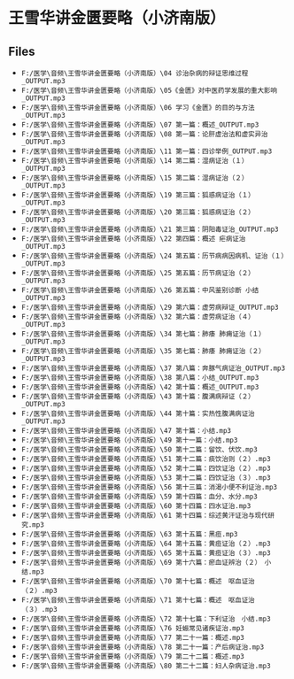 # 王雪华讲金匮要略（小济南版）

## Files

- `F:/医学\音频\王雪华讲金匮要略（小济南版）\04 诊治杂病的辩证思维过程_OUTPUT.mp3`
- `F:/医学\音频\王雪华讲金匮要略（小济南版）\05《金匮》对中医药学发展的重大影响_OUTPUT.mp3`
- `F:/医学\音频\王雪华讲金匮要略（小济南版）\06 学习《金匮》的目的与方法_OUTPUT.mp3`
- `F:/医学\音频\王雪华讲金匮要略（小济南版）\07 第一篇：概述_OUTPUT.mp3`
- `F:/医学\音频\王雪华讲金匮要略（小济南版）\08 第一篇：论肝虚治法和虚实异治_OUTPUT.mp3`
- `F:/医学\音频\王雪华讲金匮要略（小济南版）\11 第一篇：四诊举例_OUTPUT.mp3`
- `F:/医学\音频\王雪华讲金匮要略（小济南版）\14 第二篇：湿病证治（１）_OUTPUT.mp3`
- `F:/医学\音频\王雪华讲金匮要略（小济南版）\15 第二篇：湿病证治（２）_OUTPUT.mp3`
- `F:/医学\音频\王雪华讲金匮要略（小济南版）\19 第三篇：狐惑病证治（１）_OUTPUT.mp3`
- `F:/医学\音频\王雪华讲金匮要略（小济南版）\20 第三篇：狐惑病证治（２）_OUTPUT.mp3`
- `F:/医学\音频\王雪华讲金匮要略（小济南版）\21 第三篇：阴阳毒证治_OUTPUT.mp3`
- `F:/医学\音频\王雪华讲金匮要略（小济南版）\22 第四篇：概述 疟病证治_OUTPUT.mp3`
- `F:/医学\音频\王雪华讲金匮要略（小济南版）\24 第五篇：历节病病因病机、证治（１）_OUTPUT.mp3`
- `F:/医学\音频\王雪华讲金匮要略（小济南版）\25 第五篇：历节病证治（２）_OUTPUT.mp3`
- `F:/医学\音频\王雪华讲金匮要略（小济南版）\26 第五篇：中风鉴别诊断 小结_OUTPUT.mp3`
- `F:/医学\音频\王雪华讲金匮要略（小济南版）\29 第六篇：虚劳病辩证_OUTPUT.mp3`
- `F:/医学\音频\王雪华讲金匮要略（小济南版）\32 第六篇：虚劳病证治（４）_OUTPUT.mp3`
- `F:/医学\音频\王雪华讲金匮要略（小济南版）\34 第七篇：肺痿 肺痈证治（１）_OUTPUT.mp3`
- `F:/医学\音频\王雪华讲金匮要略（小济南版）\35 第七篇：肺痿 肺痈证治（２）_OUTPUT.mp3`
- `F:/医学\音频\王雪华讲金匮要略（小济南版）\37 第八篇：奔豚气病证治_OUTPUT.mp3`
- `F:/医学\音频\王雪华讲金匮要略（小济南版）\38 第八篇：小结_OUTPUT.mp3`
- `F:/医学\音频\王雪华讲金匮要略（小济南版）\42 第十篇：概述_OUTPUT.mp3`
- `F:/医学\音频\王雪华讲金匮要略（小济南版）\43 第十篇：腹满病辩证（２）_OUTPUT.mp3`
- `F:/医学\音频\王雪华讲金匮要略（小济南版）\44 第十篇：实热性腹满病证治_OUTPUT.mp3`
- `F:/医学\音频\王雪华讲金匮要略（小济南版）\47 第十篇：小结.mp3`
- `F:/医学\音频\王雪华讲金匮要略（小济南版）\49 第十一篇：小结.mp3`
- `F:/医学\音频\王雪华讲金匮要略（小济南版）\50 第十二篇：留饮、伏饮.mp3`
- `F:/医学\音频\王雪华讲金匮要略（小济南版）\51 第十二篇：痰饮治则（２）.mp3`
- `F:/医学\音频\王雪华讲金匮要略（小济南版）\52 第十二篇：四饮证治（２）.mp3`
- `F:/医学\音频\王雪华讲金匮要略（小济南版）\53 第十二篇：四饮证治（３）.mp3`
- `F:/医学\音频\王雪华讲金匮要略（小济南版）\56 第十三篇：消渴小便不利证治.mp3`
- `F:/医学\音频\王雪华讲金匮要略（小济南版）\59 第十四篇：血分、水分.mp3`
- `F:/医学\音频\王雪华讲金匮要略（小济南版）\60 第十四篇：四水证治.mp3`
- `F:/医学\音频\王雪华讲金匮要略（小济南版）\61 第十四篇：综述黄汗证治与现代研究.mp3`
- `F:/医学\音频\王雪华讲金匮要略（小济南版）\63 第十五篇：黑疸.mp3`
- `F:/医学\音频\王雪华讲金匮要略（小济南版）\64 第十五篇：黄疸证治（２）.mp3`
- `F:/医学\音频\王雪华讲金匮要略（小济南版）\65 第十五篇：黄疸证治（３）.mp3`
- `F:/医学\音频\王雪华讲金匮要略（小济南版）\69 第十六篇：瘀血证辨治（２）　小结.mp3`
- `F:/医学\音频\王雪华讲金匮要略（小济南版）\70 第十七篇：概述　呕血证治（２）.mp3`
- `F:/医学\音频\王雪华讲金匮要略（小济南版）\71 第十七篇：概述　呕血证治（３）.mp3`
- `F:/医学\音频\王雪华讲金匮要略（小济南版）\72 第十七篇：下利证治　小结.mp3`
- `F:/医学\音频\王雪华讲金匮要略（小济南版）\76 妊娠常见诸疾证治.mp3`
- `F:/医学\音频\王雪华讲金匮要略（小济南版）\77 第二十一篇：概述.mp3`
- `F:/医学\音频\王雪华讲金匮要略（小济南版）\78 第二十一篇：产后病证治.mp3`
- `F:/医学\音频\王雪华讲金匮要略（小济南版）\79 第二十二篇：概述.mp3`
- `F:/医学\音频\王雪华讲金匮要略（小济南版）\80 第二十二篇：妇人杂病证治.mp3`
